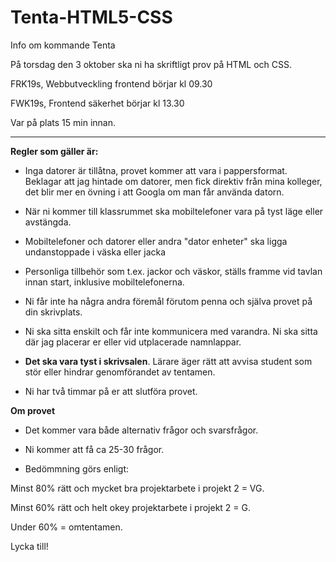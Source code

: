# Tenta-HTML5-CSS
Info om kommande Tenta

På torsdag den 3 oktober ska ni ha skriftligt prov på HTML och CSS.

FRK19s, Webbutveckling frontend börjar kl 09.30  

FWK19s, Frontend säkerhet börjar kl 13.30 

Var på plats 15 min innan.


------------------------------------------------------------


<b>Regler som gäller är:</b>

- Inga datorer är tillåtna, provet kommer att vara i pappersformat. 
  Beklagar att jag hintade om datorer, men fick direktiv från mina kolleger, det blir mer en övning i att Googla om man får använda         datorn.

- När ni kommer till klassrummet ska mobiltelefoner vara på tyst läge eller avstängda.

- Mobiltelefoner och datorer eller andra "dator enheter" ska ligga undanstoppade i väska eller jacka 

- Personliga tillbehör som t.ex. jackor och väskor, ställs framme vid tavlan innan start, inklusive mobiltelefonerna.

- Ni får inte ha några andra föremål förutom penna och själva provet på din skrivplats.

- Ni ska sitta enskilt och får inte kommunicera med varandra. Ni ska sitta där jag placerar er eller vid utplacerade namnlappar.

- <b>Det ska vara tyst i skrivsalen</b>. Lärare äger rätt att avvisa student som stör eller hindrar genomförandet av tentamen.

- Ni har två timmar på er att slutföra provet. 



<b>Om provet</b>

- Det kommer vara både alternativ frågor och svarsfrågor. 

- Ni kommer att få ca 25-30 frågor.

- Bedömmning görs enligt: 

Minst 80% rätt och mycket bra projektarbete i projekt 2 = VG.

Minst 60% rätt och helt okey projektarbete i projekt 2 = G.

Under 60% = omtentamen.

Lycka till!


